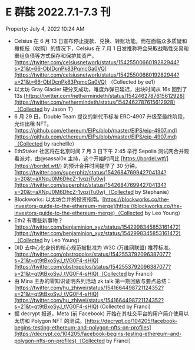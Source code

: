 # E 群誌 2022.7.1-7.3 刊

Property: July 4, 2022 10:24 AM

- Celsius 在 6 月 13 日宣布停止提款、兑换、转账功能。而在面临众多质疑和橄榄枝（收购）的情况下，Celsius 在 7 月 1 日发推称将会采取战略性交易和重组负债等方式保存和保护其资产。[https://twitter.com/celsiusnetwork/status/1542550066019282944?s=21&t=66-ObIDcnPk83PqmcGa0VQ](https://twitter.com/celsiusnetwork/status/1542550066019282944?s=21&t=66-ObIDcnPk83PqmcGa0VQ) （Collected by ee1）
- 以太坊 Gray Glacier 硬分叉成功，难度炸弹已延迟，出块时间从 16s 回到了 13s [https://twitter.com/nethermindeth/status/1542462787615612928](https://twitter.com/nethermindeth/status/1542462787615612928)（Collected by Jason T）
- 6 月 29 日，Double Team 提议的新代币标准 ERC-4907 升级至最终阶段，允许出租 NFT。[https://github.com/ethereum/EIPs/blob/master/EIPS/eip-4907.md](https://github.com/ethereum/EIPs/blob/master/EIPS/eip-4907.md)（Collected by rachellle）
- EthStaker 社区将在北京时间 7 月 3 日下午 2:45 举行 Sepolia 测试网合并观看派对，由@sassal0x 主持，这个开始时间比 [https://bordel.wtf/](https://bordel.wtf/) 的预计合并时间提早了 30 分钟。[https://twitter.com/superphiz/status/1542684769942704134?s=20&t=aXNqJ0M6DhcZ-1vqzjTu0w](https://twitter.com/superphiz/status/1542684769942704134?s=20&t=aXNqJ0M6DhcZ-1vqzjTu0w)（Collected by Stephanie）
- Blockworks: 以太坊合并的投资指南。[https://blockworks.co/the-investors-guide-to-the-ethereum-merge](https://blockworks.co/the-investors-guide-to-the-ethereum-merge)（Collected by Leo Young）
- Eth2 有哪些新事物？[https://twitter.com/benjaminion_xyz/status/1542998345853161472](https://twitter.com/benjaminion_xyz/status/1542998345853161472)（Collected by Leo Young）
- DID 去中心化身份的核心规范被批准为 W3C (万维网联盟) 推荐标准。[https://twitter.com/obstropolos/status/1542553792096387077?s=21&t=qt9tBxoSyJ_tVG0F4-sHlQ](https://twitter.com/obstropolos/status/1542553792096387077?s=21&t=qt9tBxoSyJ_tVG0F4-sHlQ)（Collected by Franci）
- 由 Mina 主办的零知识证明系列活动 zk talk 第一期回放与要点总结：[https://twitter.com/hu_zhiwei/status/1541664498721124352?s=21&t=qt9tBxoSyJ_tVG0F4-sHlQ](https://twitter.com/hu_zhiwei/status/1541664498721124352?s=21&t=qt9tBxoSyJ_tVG0F4-sHlQ) (Collected by Franci)
- 据 decrypt 报道，Meta (前 Facebook) 开始在其社交平台的用户简介使用以太坊和 Polygon NFT 的测试。[https://decrypt.co/104205/facebook-begins-testing-ethereum-and-polygon-nfts-on-profiles](https://decrypt.co/104205/facebook-begins-testing-ethereum-and-polygon-nfts-on-profiles)（Collected by Franci）
